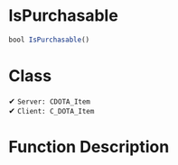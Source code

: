 # IsPurchasable
```js	
bool IsPurchasable()
```
# Class
✔ `Server: CDOTA_Item`  
✔ `Client: C_DOTA_Item`  

# Function Description

